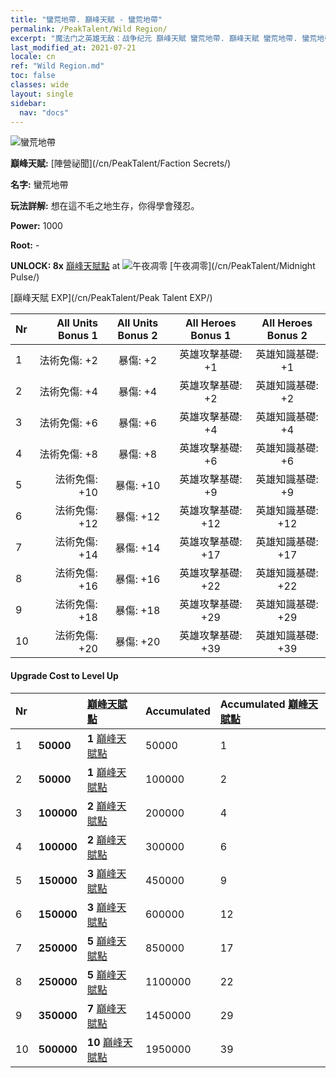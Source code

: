 ```yaml
---
title: "蠻荒地帶. 巔峰天賦 - 蠻荒地帶"
permalink: /PeakTalent/Wild Region/
excerpt: "魔法门之英雄无敌：战争纪元 巔峰天賦 蠻荒地帶. 巔峰天賦 蠻荒地帶. 蠻荒地帶"
last_modified_at: 2021-07-21
locale: cn
ref: "Wild Region.md"
toc: false
classes: wide
layout: single
sidebar:
  nav: "docs"
---
```


  ![蠻荒地帶](/images/pt/talent_3010.png)

  **巔峰天賦:** [陣營祕聞](/cn/PeakTalent/Faction Secrets/)

  **名字:** 蠻荒地帶

  **玩法詳解:** 想在這不毛之地生存，你得學會殘忍。

  **Power:** 1000

  **Root:** -

  **UNLOCK: 8x** [巔峰天賦點](/cn/Items/con_934/) at ![午夜凋零](/images/pt/talent_3009.png) [午夜凋零](/cn/PeakTalent/Midnight Pulse/)

  [巔峰天賦 EXP](/cn/PeakTalent/Peak Talent EXP/)

  | Nr | All Units Bonus 1 | All Units Bonus 2 | All Heroes Bonus 1 | All Heroes Bonus 2 |
  |:---|--------------:|:-------------:|:-------------:|:-------------:|
  | 1 | 法術免傷: +2 | 暴傷: +2 | 英雄攻擊基礎: +1 | 英雄知識基礎: +1 |
  | 2 | 法術免傷: +4 | 暴傷: +4 | 英雄攻擊基礎: +2 | 英雄知識基礎: +2 |
  | 3 | 法術免傷: +6 | 暴傷: +6 | 英雄攻擊基礎: +4 | 英雄知識基礎: +4 |
  | 4 | 法術免傷: +8 | 暴傷: +8 | 英雄攻擊基礎: +6 | 英雄知識基礎: +6 |
  | 5 | 法術免傷: +10 | 暴傷: +10 | 英雄攻擊基礎: +9 | 英雄知識基礎: +9 |
  | 6 | 法術免傷: +12 | 暴傷: +12 | 英雄攻擊基礎: +12 | 英雄知識基礎: +12 |
  | 7 | 法術免傷: +14 | 暴傷: +14 | 英雄攻擊基礎: +17 | 英雄知識基礎: +17 |
  | 8 | 法術免傷: +16 | 暴傷: +16 | 英雄攻擊基礎: +22 | 英雄知識基礎: +22 |
  | 9 | 法術免傷: +18 | 暴傷: +18 | 英雄攻擊基礎: +29 | 英雄知識基礎: +29 |
  | 10 | 法術免傷: +20 | 暴傷: +20 | 英雄攻擊基礎: +39 | 英雄知識基礎: +39 |


#### Upgrade Cost to Level Up

  | Nr | <i class="fas fa-coins"/> | [巔峰天賦點](/cn/Items/con_934/) | Accumulated <i class="fas fa-coins"/> | Accumulated [巔峰天賦點](/cn/Items/con_934/) |
  |:---|:--------------|:-------------|:-------------|:-------------|
  | 1 | **50000** | **1** [巔峰天賦點](/cn/Items/con_934/) | 50000 | 1 |
  | 2 | **50000** | **1** [巔峰天賦點](/cn/Items/con_934/) | 100000 | 2 |
  | 3 | **100000** | **2** [巔峰天賦點](/cn/Items/con_934/) | 200000 | 4 |
  | 4 | **100000** | **2** [巔峰天賦點](/cn/Items/con_934/) | 300000 | 6 |
  | 5 | **150000** | **3** [巔峰天賦點](/cn/Items/con_934/) | 450000 | 9 |
  | 6 | **150000** | **3** [巔峰天賦點](/cn/Items/con_934/) | 600000 | 12 |
  | 7 | **250000** | **5** [巔峰天賦點](/cn/Items/con_934/) | 850000 | 17 |
  | 8 | **250000** | **5** [巔峰天賦點](/cn/Items/con_934/) | 1100000 | 22 |
  | 9 | **350000** | **7** [巔峰天賦點](/cn/Items/con_934/) | 1450000 | 29 |
  | 10 | **500000** | **10** [巔峰天賦點](/cn/Items/con_934/) | 1950000 | 39 |
